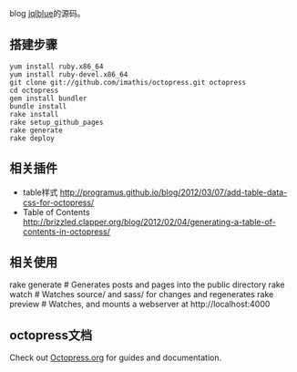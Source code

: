 blog [jqlblue](http://jqlblue.github.io)的源码。

## 搭建步骤

    yum install ruby.x86_64
    yum install ruby-devel.x86_64
    git clone git://github.com/imathis/octopress.git octopress
    cd octopress
    gem install bundler
    bundle install
    rake install
    rake setup_github_pages
    rake generate
    rake deploy

## 相关插件

- table样式
  http://programus.github.io/blog/2012/03/07/add-table-data-css-for-octopress/
- Table of Contents
  http://brizzled.clapper.org/blog/2012/02/04/generating-a-table-of-contents-in-octopress/

## 相关使用

rake generate # Generates posts and pages into the public directory
rake watch # Watches source/ and sass/ for changes and regenerates
rake preview # Watches, and mounts a webserver at http://localhost:4000

## octopress文档

Check out [Octopress.org](http://octopress.org/docs) for guides and documentation.
